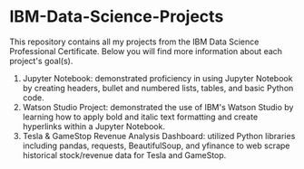 # IBM-Data-Science-Projects
This repository contains all my projects from the IBM Data Science Professional Certificate. Below you will find more information about each project's goal(s). 

1. Jupyter Notebook: demonstrated proficiency in using Jupyter Notebook by creating headers, bullet and numbered lists, tables, and basic Python code.
2. Watson Studio Project: demonstrated the use of IBM's Watson Studio by learning how to apply bold and italic text formatting and create hyperlinks within a Jupyter Notebook.
3. Tesla & GameStop Revenue Analysis Dashboard: utilized Python libraries including pandas, requests, BeautifulSoup, and yfinance to web scrape historical stock/revenue data for Tesla and GameStop.



